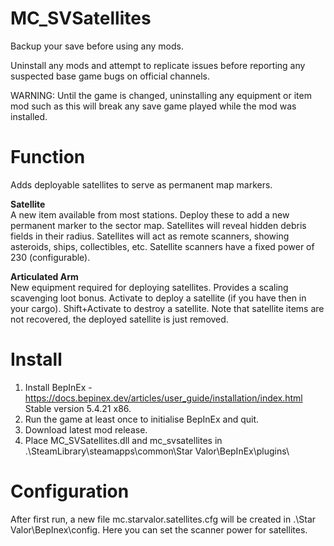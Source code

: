 # MC_SVSatellites  
  
Backup your save before using any mods.  
  
Uninstall any mods and attempt to replicate issues before reporting any suspected base game bugs on official channels.  

WARNING: Until the game is changed, uninstalling any equipment or item mod such as this will break any save game played while the mod was installed.  
  
Function  
========  
Adds deployable satellites to serve as permanent map markers.  

**Satellite**  
A new item available from most stations.  Deploy these to add a new permanent marker to the sector map.  Satellites will reveal hidden debris fields in their radius.  Satellites will act as remote scanners, showing asteroids, ships, collectibles, etc.  Satellite scanners have a fixed power of 230 (configurable).  
  
**Articulated Arm**  
New equipment required for deploying satellites.  Provides a scaling scavenging loot bonus.  Activate to deploy a satellite (if you have then in your cargo).  Shift+Activate to destroy a satellite.  Note that satellite items are not recovered, the deployed satellite is just removed.  
  
Install  
=======  
1. Install BepInEx - https://docs.bepinex.dev/articles/user_guide/installation/index.html Stable version 5.4.21 x86.  
2. Run the game at least once to initialise BepInEx and quit.  
3. Download latest mod release.  
4. Place MC_SVSatellites.dll and mc_svsatellites in .\SteamLibrary\steamapps\common\Star Valor\BepInEx\plugins\  

Configuration  
===========  
After first run, a new file mc.starvalor.satellites.cfg will be created in .\Star Valor\BepInex\config.  Here you can set the scanner power for satellites.  
